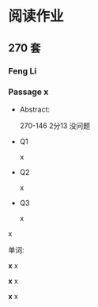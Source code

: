 # 阅读作业

## 270 套

### Feng Li

### Passage x

- Abstract:

  270-146 2分13 没问题

- Q1

  x

- Q2

  x

- Q3

  x

x

单词:

**x** x

**x** x

**x** x